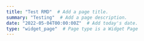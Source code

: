 ```yaml
---
title: "Test RMD"  # Add a page title.
summary: "Testing"  # Add a page description.
date: "2022-05-04T00:00:00Z"  # Add today's date.
type: "widget_page"  # Page type is a Widget Page
---
```

